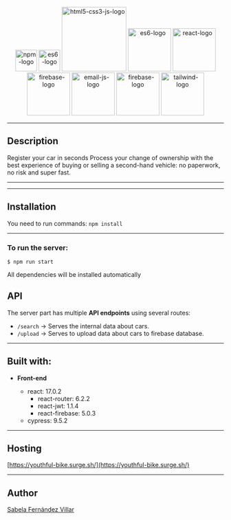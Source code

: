 <p align="center">
    <img src="https://authy.com/wp-content/uploads/npm-logo.png" alt="npm-logo" width="50"/>
    <img src="https://i.blogs.es/545cf8/es6-logo/450_1000.png" alt="es6-logo" width="50"/>
    <img src="https://teorema-rd.com/storage/2020/05/Html5-JS-css-logo.jpg" alt="html5-css3-js-logo" width="150"/>
    <img src="https://cdn.rawgit.com/feross/standard/master/badge.svg" alt="es6-logo" width="100"/>
    <img src="https://blog.wildix.com/wp-content/uploads/2020/06/react-logo.jpg" alt="react-logo" width="100"/>
    <img src="https://blog.back4app.com/wp-content/uploads/2021/02/firebase.png" alt="firebase-logo" width="100"/>
    <img src="https://res.cloudinary.com/practicaldev/image/fetch/s--E7SQLjAt--/c_imagga_scale,f_auto,fl_progressive,h_420,q_auto,w_1000/https://dev-to-uploads.s3.amazonaws.com/uploads/articles/5d14su1hfqzbeqa2qhbr.png" alt="email-js-logo" width="100"/>
    <img src="https://firebase.google.com/static/images/brand-guidelines/logo-standard.png?hl=es-419" alt="firebase-logo" width="100"/>
    <img src="https://www.adue.digital/wp-content/uploads/2021/06/tailwind-css-logo-vector.png" alt="tailwind-logo" width="100"/>
</p>

---

## Description

Register your car in seconds
Process your change of ownership with the best experience of buying or selling a second-hand vehicle: no paperwork, no risk and super fast.

---
---

## Installation

You need to run commands: `npm install`

---

### To run the server:

```
$ npm run start
```

All dependencies will be installed automatically

## API

The server part has multiple **API endpoints** using several routes:

- `/search` -> Serves the internal data about cars.
- `/upload` -> Serves to upload data about cars to firebase database.
---

## Built with:

- **Front-end**

  - react: 17.0.2
    - react-router: 6.2.2
    - react-jwt: 1.1.4
    - react-firebase: 5.0.3
  - cypress: 9.5.2

---

## Hosting

[https://youthful-bike.surge.sh/](https://youthful-bike.surge.sh/)

---
## Author

[Sabela Fernández Villar](https://github.com/sfernandez93)
